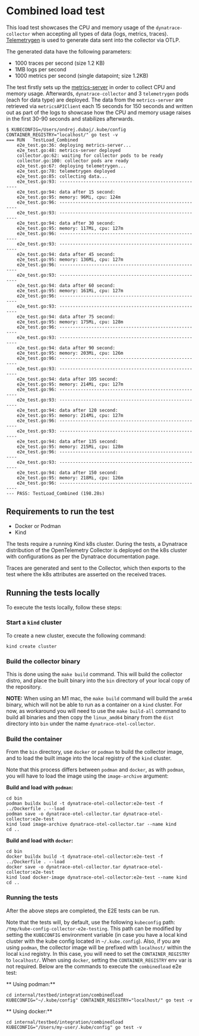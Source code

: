 # Combined load test

This load test showcases the CPU and memory usage of the `dynatrace-collector` when accepting all
types of data (logs, metrics, traces).
[Telemetrygen](https://github.com/open-telemetry/opentelemetry-collector-contrib/tree/main/cmd/telemetrygen#telemetry-generator-for-opentelemetry)
is used to generate data sent into the collector via OTLP.

The generated data have the following parameters:

- 1000 traces per second (size 1.2 KB)
- 1MB logs per second
- 1000 metrics per second (single datapoint; size 1.2KB)

The test firstly sets up the [metrics-server](https://kubernetes-sigs.github.io/metrics-server/)
in order to collect CPU and memory usage.
Afterwards, `dynatrace-collector` and 3 `telemetrygen` pods (each for data type)
are deployed.
The data from the `metrics-server` are retrieved via `metricsAPIClient` each 15 seconds for 150 seconds
and written out as part of the logs to showcase how the CPU and memory usage raises in the first 30-90 seconds
and stabilizes afterwards.

```shell
$ KUBECONFIG=/Users/ondrej.dubaj/.kube/config CONTAINER_REGISTRY="localhost/" go test -v
=== RUN   TestLoad_Combined
    e2e_test.go:36: deploying metrics-server...
    e2e_test.go:48: metrics-server deployed
    collector.go:62: waiting for collector pods to be ready
    collector.go:100: collector pods are ready
    e2e_test.go:67: deploying telemetrygen...
    e2e_test.go:78: telemetrygen deployed
    e2e_test.go:85: collecting data...
    e2e_test.go:93: ------------------------------------------------------
    e2e_test.go:94: data after 15 second:
    e2e_test.go:95: memory: 96Mi, cpu: 124m
    e2e_test.go:96: ------------------------------------------------------
    e2e_test.go:93: ------------------------------------------------------
    e2e_test.go:94: data after 30 second:
    e2e_test.go:95: memory: 117Mi, cpu: 127m
    e2e_test.go:96: ------------------------------------------------------
    e2e_test.go:93: ------------------------------------------------------
    e2e_test.go:94: data after 45 second:
    e2e_test.go:95: memory: 136Mi, cpu: 127m
    e2e_test.go:96: ------------------------------------------------------
    e2e_test.go:93: ------------------------------------------------------
    e2e_test.go:94: data after 60 second:
    e2e_test.go:95: memory: 161Mi, cpu: 127m
    e2e_test.go:96: ------------------------------------------------------
    e2e_test.go:93: ------------------------------------------------------
    e2e_test.go:94: data after 75 second:
    e2e_test.go:95: memory: 175Mi, cpu: 128m
    e2e_test.go:96: ------------------------------------------------------
    e2e_test.go:93: ------------------------------------------------------
    e2e_test.go:94: data after 90 second:
    e2e_test.go:95: memory: 203Mi, cpu: 126m
    e2e_test.go:96: ------------------------------------------------------
    e2e_test.go:93: ------------------------------------------------------
    e2e_test.go:94: data after 105 second:
    e2e_test.go:95: memory: 214Mi, cpu: 127m
    e2e_test.go:96: ------------------------------------------------------
    e2e_test.go:93: ------------------------------------------------------
    e2e_test.go:94: data after 120 second:
    e2e_test.go:95: memory: 214Mi, cpu: 127m
    e2e_test.go:96: ------------------------------------------------------
    e2e_test.go:93: ------------------------------------------------------
    e2e_test.go:94: data after 135 second:
    e2e_test.go:95: memory: 215Mi, cpu: 128m
    e2e_test.go:96: ------------------------------------------------------
    e2e_test.go:93: ------------------------------------------------------
    e2e_test.go:94: data after 150 second:
    e2e_test.go:95: memory: 218Mi, cpu: 126m
    e2e_test.go:96: ------------------------------------------------------
--- PASS: TestLoad_Combined (198.28s)
```

## Requirements to run the test

- Docker or Podman
- Kind

The tests require a running Kind k8s cluster. During the tests,
a Dynatrace distribution of the OpenTelemetry Collector is deployed
on the k8s cluster with configurations as per the Dynatrace documentation page.

Traces are generated and sent to the Collector, which then
exports to the test where the k8s attributes are asserted on the
received traces.

## Running the tests locally

To execute the tests locally, follow these steps:

### Start a `kind` cluster

To create a new cluster, execute the following command:

```shell
kind create cluster
```
### Build the collector binary

This is done using the `make build` command.
This will build the collector distro, and place the built binary 
into the `bin` directory of your local copy of the repository.

**NOTE:** When using an M1 mac, the `make build` command will build the `arm64` binary, which
will not be able to run as a container on a `kind` cluster.
For now, as workaround you will need to use the `make build-all` command to build all binaries and then copy the
`linux_amd64` binary from the `dist` directory into `bin` under the name `dynatrace-otel-collector`.

### Build the container

From the `bin` directory, use `docker` or `podman` to build the collector image, and to load the built
image into the local registry of the `kind` cluster.

Note that this process differs between `podman` and `docker`, as with `podman`, you will have to
load the image using the `image-archive` argument:

**Build and load with `podman`:**
```shell
cd bin
podman buildx build -t dynatrace-otel-collector:e2e-test -f ../Dockerfile . --load
podman save -o dynatrace-otel-collector.tar dynatrace-otel-collector:e2e-test
kind load image-archive dynatrace-otel-collector.tar --name kind
cd ..
```

**Build and load with `docker`:**
```shell
cd bin
docker buildx build -t dynatrace-otel-collector:e2e-test -f ../Dockerfile . --load
docker save -o dynatrace-otel-collector.tar dynatrace-otel-collector:e2e-test
kind load docker-image dynatrace-otel-collector:e2e-test --name kind
cd ..
```

### Running the tests

After the above steps are completed, the E2E tests can be run.

Note that the tests will, by default, use the following `kubeconfig` path: `/tmp/kube-config-collector-e2e-testing`.
This path can be modified by setting the `KUBECONFIG` environment variable (in case you have a local kind cluster with the
kube config located in `~/.kube.config`).
Also, if you are using `podman`, the collector image will be prefixed with `localhost/` within the local
`kind` registry. In this case, you will need to set the `CONTAINER_REGISTRY` to `localhost/`.
When using `docker`, setting the `CONTAINER_REGISTRY` env var is not required.
Below are the commands to execute the `combinedload` e2e test:

** Using podman:**
```shell
cd internal/testbed/integration/combinedload
KUBECONFIG="~/.kube/config" CONTAINER_REGISTRY="localhost/" go test -v
```

** Using docker:**
```shell
cd internal/testbed/integration/combinedload
KUBECONFIG="/Users/my-user/.kube/config" go test -v
```
